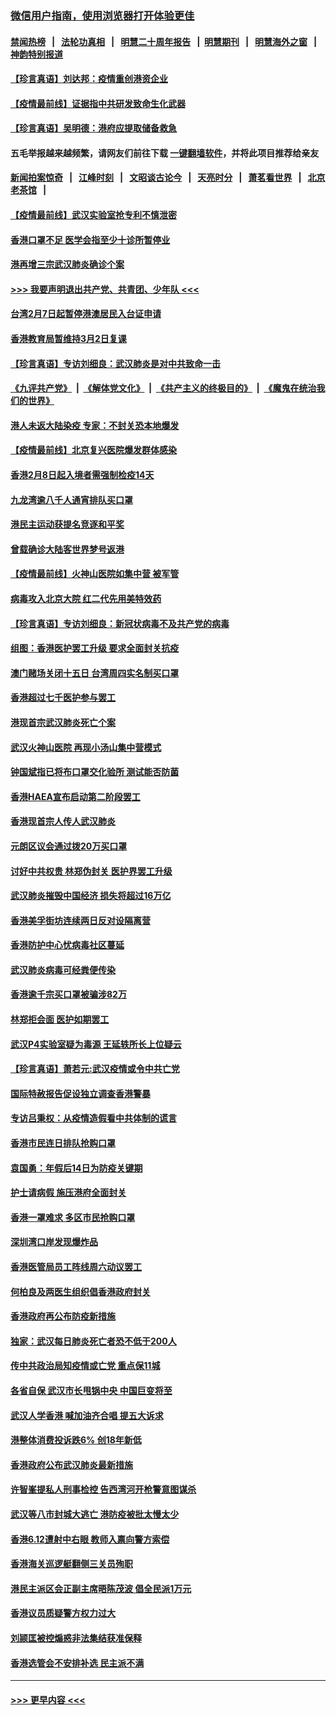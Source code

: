 ### [微信用户指南，使用浏览器打开体验更佳](https://github.com/gfw-breaker/banned-news1/blob/master/indexes/wechat-guide.md?t=0)
#### [禁闻热榜](热点新闻.md?t=0)  &nbsp;&nbsp;|&nbsp;&nbsp; [法轮功真相](https://github.com/gfw-breaker/truth/blob/master/README.md?t=0) &nbsp;&nbsp;|&nbsp;&nbsp; [明慧二十周年报告](https://github.com/gfw-breaker/mh-reports/blob/master/README.md?t=0) &nbsp;&nbsp;|&nbsp;&nbsp;[明慧期刊](https://github.com/gfw-breaker/mh-qikan) &nbsp;&nbsp;|&nbsp;&nbsp; [明慧海外之窗](https://github.com/gfw-breaker/mh-news/blob/master/README.md?t=0) &nbsp;&nbsp;|&nbsp;&nbsp; [神韵特别报道](https://github.com/gfw-breaker/mh-news/blob/master/shenyun.md?t=0)
#### [【珍言真语】刘达邦：疫情重创港资企业](../pages/nsc415/n11854274.md?t=02090244) 
#### [【疫情最前线】证据指中共研发致命生化武器](../pages/nsc415/n11853087.md?t=02090244) 
#### [【珍言真语】吴明德：港府应提取储备救急](../pages/nsc415/n11852734.md?t=02090244) 
#### 五毛举报越来越频繁，请网友们前往下载 [一键翻墙软件](https://github.com/gfw-breaker/ssr-accounts)，并将此项目推荐给亲友
#### [新闻拍案惊奇](https://github.com/gfw-breaker/banned-news1/blob/master/pages/link4.md) &nbsp;&nbsp;|&nbsp;&nbsp; [江峰时刻](https://github.com/gfw-breaker/banned-news1/blob/master/pages/link4.md) &nbsp;&nbsp;|&nbsp;&nbsp; [文昭谈古论今](https://github.com/gfw-breaker/banned-news1/blob/master/pages/link4.md) &nbsp;&nbsp;|&nbsp;&nbsp; [天亮时分](https://github.com/gfw-breaker/banned-news1/blob/master/pages/link4.md) &nbsp;&nbsp;|&nbsp;&nbsp; [萧茗看世界](https://github.com/gfw-breaker/banned-news1/blob/master/pages/link4.md) &nbsp;&nbsp;|&nbsp;&nbsp; [北京老茶馆](https://github.com/gfw-breaker/banned-news1/blob/master/pages/link4.md) &nbsp;&nbsp;|&nbsp;&nbsp; 
#### [【疫情最前线】武汉实验室抢专利不慎泄密](../pages/nsc415/n11850310.md?t=02090244) 
#### [香港口罩不足 医学会指至少十诊所暂停业](../pages/nsc415/n11850301.md?t=02090244) 
#### [港再增三宗武汉肺炎确诊个案](../pages/nsc415/n11850328.md?t=02090244) 
#### [>>> 我要声明退出共产党、共青团、少年队 <<<](https://github.com/begood0513/goodnews/blob/master/quit/letter.md) 
#### [台湾2月7日起暂停港澳居民入台证申请](../pages/nsc415/n11850304.md?t=02090244) 
#### [香港教育局暂维持3月2日复课](../pages/nsc415/n11850260.md?t=02090244) 
#### [【珍言真语】专访刘细良：武汉肺炎是对中共致命一击](../pages/nsc415/n11849934.md?t=02090244) 
#### [《九评共产党》](https://github.com/begood0513/9ping.md/blob/master/README.md) &nbsp;|&nbsp; [《解体党文化》](../../../../jtdwh.md/blob/master/README.md)  &nbsp;|&nbsp; [《共产主义的终极目的》](../../../../gczydzjmd.md/blob/master/README.md) &nbsp;|&nbsp; [《魔鬼在统治我们的世界》](../../../../mgztzwmdsj.md/blob/master/README.md) 
#### [港人未返大陆染疫 专家：不封关恐本地爆发](../pages/nsc415/n11848021.md?t=02090244) 
#### [【疫情最前线】北京复兴医院爆发群体感染](../pages/nsc415/n11847626.md?t=02090244) 
#### [香港2月8日起入境者需强制检疫14天](../pages/nsc415/n11847658.md?t=02090244) 
#### [九龙湾逾八千人通宵排队买口罩](../pages/nsc415/n11847647.md?t=02090244) 
#### [港民主运动获提名竞逐和平奖](../pages/nsc415/n11847633.md?t=02090244) 
#### [曾载确诊大陆客世界梦号返港](../pages/nsc415/n11847608.md?t=02090244) 
#### [【疫情最前线】火神山医院如集中营 被军管](../pages/nsc415/n11847524.md?t=02090244) 
#### [病毒攻入北京大院 红二代先用美特效药](../pages/nsc415/n11847427.md?t=02090244) 
#### [【珍言真语】专访刘细良：新冠状病毒不及共产党的病毒](../pages/nsc415/n11847164.md?t=02090244) 
#### [组图：香港医护罢工升级 要求全面封关抗疫](../pages/nsc415/n11844107.md?t=02090244) 
#### [澳门赌场关闭十五日 台湾周四实名制买口罩](../pages/nsc415/n11845083.md?t=02090244) 
#### [香港超过七千医护参与罢工](../pages/nsc415/n11845051.md?t=02090244) 
#### [港现首宗武汉肺炎死亡个案](../pages/nsc415/n11844998.md?t=02090244) 
#### [武汉火神山医院 再现小汤山集中营模式](../pages/nsc415/n11844763.md?t=02090244) 
#### [钟国斌指已将布口罩交化验所 测试能否防菌](../pages/nsc415/n11842783.md?t=02090244) 
#### [香港HAEA宣布启动第二阶段罢工](../pages/nsc415/n11842723.md?t=02090244) 
#### [香港现首宗人传人武汉肺炎](../pages/nsc415/n11842766.md?t=02090244) 
#### [元朗区议会通过拨20万买口罩](../pages/nsc415/n11842754.md?t=02090244) 
#### [讨好中共权贵 林郑伪封关 医护界罢工升级](../pages/nsc415/n11842359.md?t=02090244) 
#### [武汉肺炎摧毁中国经济 损失将超过16万亿](../pages/nsc415/n11839723.md?t=02090244) 
#### [香港美孚街坊连续两日反对设隔离营](../pages/nsc415/n11839962.md?t=02090244) 
#### [香港防护中心忧病毒社区蔓延](../pages/nsc415/n11839933.md?t=02090244) 
#### [武汉肺炎病毒可经粪便传染](../pages/nsc415/n11839939.md?t=02090244) 
#### [香港逾千宗买口罩被骗涉82万](../pages/nsc415/n11839914.md?t=02090244) 
#### [林郑拒会面 医护如期罢工](../pages/nsc415/n11839892.md?t=02090244) 
#### [武汉P4实验室疑为毒源 王延轶所长上位疑云](../pages/nsc415/n11835543.md?t=02090244) 
#### [【珍言真语】萧若元:武汉疫情或令中共亡党](../pages/nsc415/n11829394.md?t=02090244) 
#### [国际特赦报告促设独立调查香港警暴](../pages/nsc415/n11833845.md?t=02090244) 
#### [专访吕秉权：从疫情造假看中共体制的谎言](../pages/nsc415/n11833813.md?t=02090244) 
#### [香港市民连日排队抢购口罩](../pages/nsc415/n11833794.md?t=02090244) 
#### [袁国勇：年假后14日为防疫关键期](../pages/nsc415/n11831088.md?t=02090244) 
#### [护士请病假 施压港府全面封关](../pages/nsc415/n11831030.md?t=02090244) 
#### [香港一罩难求 多区市民抢购口罩](../pages/nsc415/n11831002.md?t=02090244) 
#### [深圳湾口岸发现爆炸品](../pages/nsc415/n11828802.md?t=02090244) 
#### [香港医管局员工阵线周六动议罢工](../pages/nsc415/n11828762.md?t=02090244) 
#### [何柏良及两医生组织倡香港政府封关](../pages/nsc415/n11828749.md?t=02090244) 
#### [香港政府再公布防疫新措施](../pages/nsc415/n11828716.md?t=02090244) 
#### [独家：武汉每日肺炎死亡者恐不低于200人](../pages/nsc415/n11828240.md?t=02090244) 
#### [传中共政治局知疫情或亡党 重点保11城](../pages/nsc415/n11828145.md?t=02090244) 
#### [各省自保 武汉市长甩锅中央 中国巨变将至](../pages/nsc415/n11828021.md?t=02090244) 
#### [武汉人学香港 喊加油齐合唱 提五大诉求](../pages/nsc415/n11827046.md?t=02090244) 
#### [港整体消费投诉跌6% 创18年新低](../pages/nsc415/n11817280.md?t=02090244) 
#### [香港政府公布武汉肺炎最新措施](../pages/nsc415/n11817152.md?t=02090244) 
#### [许智峯提私人刑事检控 告西湾河开枪警意图谋杀](../pages/nsc415/n11817132.md?t=02090244) 
#### [武汉等八市封城大逃亡 港防疫被批太慢太少](../pages/nsc415/n11817058.md?t=02090244) 
#### [香港6.12遭射中右眼 教师入禀向警方索偿](../pages/nsc415/n11814678.md?t=02090244) 
#### [香港海关巡逻艇翻侧三关员殉职](../pages/nsc415/n11814604.md?t=02090244) 
#### [港民主派区会正副主席晤陈茂波 倡全民派1万元](../pages/nsc415/n11814582.md?t=02090244) 
#### [香港议员质疑警方权力过大](../pages/nsc415/n11814560.md?t=02090244) 
#### [刘颕匡被控煽惑非法集结获准保释](../pages/nsc415/n11811727.md?t=02090244) 
#### [香港选管会不安排补选 民主派不满](../pages/nsc415/n11811691.md?t=02090244) 

----
#### [ >>> 更早内容 <<< ](../indexes/nsc415-earlier.md)
